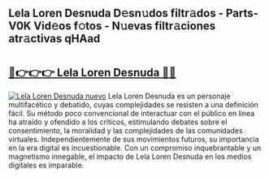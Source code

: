 ## Lela Loren Desnuda D𝚎sn𝚞dos filtr𝚊dos - Parts-V0K Vid𝚎os f𝚘tos - N𝚞evas filtr𝚊ciones atr𝚊ctivas qHAad

# <h2><a href="http://mbbzmm.tromn.icu/?c=Lela+Loren+Desnuda">🔗👉👉👉 Lela Loren Desnuda 🔗🔗</a></h2>

[![Lela Loren Desnuda nuevo](https://i.imgur.com/pEAQMta.gif)](http://mbbzmm.tromn.icu/?c=Lela+Loren+Desnuda)
Lela Loren Desnuda es un personaje multifacético y debatido, cuyas complejidades se resisten a una definición fácil.  Su método poco convencional de interactuar con el público en línea ha atraído y ofendido a los críticos, estimulando debates sobre el consentimiento, la moralidad y las complejidades de las comunidades virtuales. Independientemente de sus movimientos futuros, su importancia en la era digital es incuestionable. Con un compromiso inquebrantable y un magnetismo innegable, el impacto de Lela Loren Desnuda en los medios digitales es imparable.
